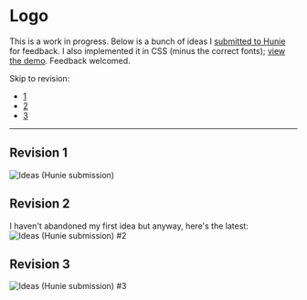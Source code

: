 # Logo

This is a work in progress. Below is a bunch of ideas I [submitted to Hunie](http://hunie.co/designs/1750-adam-lynch-logo/) for feedback. I also implemented it in CSS (minus the correct fonts); [view the demo](http://adam-lynch.github.com/logo).
Feedback welcomed.

Skip to revision: 

- [1](#rev1) 
- [2](#rev2)
- [3](#rev3)

---------------

## <a id="rev1"></a>Revision 1

![Ideas (Hunie submission)](https://github.com/adam-lynch/logo/tree/master/images/ideas.png)

## <a id="rev2"></a>Revision 2

I haven't abandoned my first idea but anyway, here's the latest:
![Ideas (Hunie submission) #2](https://github.com/adam-lynch/logo/tree/master/images/rev2.png)

## <a id="rev3"></a>Revision 3

![Ideas (Hunie submission) #3](https://github.com/adam-lynch/logo/tree/master/images/rev3.png)
